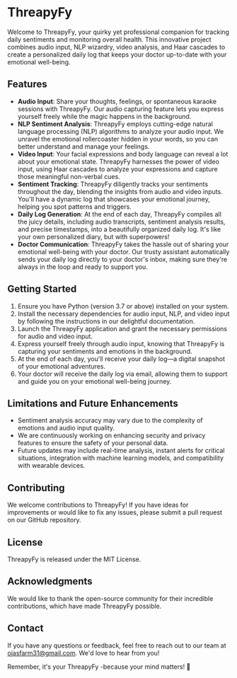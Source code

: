 # ThreapyFy


Welcome to ThreapyFy, your quirky yet professional companion for tracking daily sentiments and monitoring overall health. This innovative project combines audio input, NLP wizardry, video analysis, and Haar cascades to create a personalized daily log that keeps your doctor up-to-date with your emotional well-being.


## Features
- **Audio Input**: Share your thoughts, feelings, or spontaneous karaoke sessions with ThreapyFy. Our audio capturing feature lets you express yourself freely while the magic happens in the background.
- **NLP Sentiment Analysis**: ThreapyFy employs cutting-edge natural language processing (NLP) algorithms to analyze your audio input. We unravel the emotional rollercoaster hidden in your words, so you can better understand and manage your feelings.
- **Video Input**: Your facial expressions and body language can reveal a lot about your emotional state. ThreapyFy harnesses the power of video input, using Haar cascades to analyze your expressions and capture those meaningful non-verbal cues.
- **Sentiment Tracking**: ThreapyFy diligently tracks your sentiments throughout the day, blending the insights from audio and video inputs. You'll have a dynamic log that showcases your emotional journey, helping you spot patterns and triggers.
- **Daily Log Generation**: At the end of each day, ThreapyFy compiles all the juicy details, including audio transcripts, sentiment analysis results, and precise timestamps, into a beautifully organized daily log. It's like your own personalized diary, but with superpowers!
- **Doctor Communication**: ThreapyFy takes the hassle out of sharing your emotional well-being with your doctor. Our trusty assistant automatically sends your daily log directly to your doctor's inbox, making sure they're always in the loop and ready to support you.

## Getting Started
1. Ensure you have Python (version 3.7 or above) installed on your system.
2. Install the necessary dependencies for audio input, NLP, and video input by following the instructions in our delightful documentation.
3. Launch the ThreapyFy application and grant the necessary permissions for audio and video input.
4. Express yourself freely through audio input, knowing that ThreapyFy is capturing your sentiments and emotions in the background.
5. At the end of each day, you'll receive your daily log—a digital snapshot of your emotional adventures.
6. Your doctor will receive the daily log via email, allowing them to support and guide you on your emotional well-being journey.

## Limitations and Future Enhancements
- Sentiment analysis accuracy may vary due to the complexity of emotions and audio input quality.
- We are continuously working on enhancing security and privacy features to ensure the safety of your personal data.
- Future updates may include real-time analysis, instant alerts for critical situations, integration with machine learning models, and compatibility with wearable devices.

## Contributing
We welcome contributions to ThreapyFy! If you have ideas for improvements or would like to fix any issues, please submit a pull request on our GitHub repository.

## License
ThreapyFy is released under the MIT License.

## Acknowledgments
We would like to thank the open-source community for their incredible contributions, which have made ThreapyFy possible.

## Contact
If you have any questions or feedback, feel free to reach out to our team at ojasfarm31@gmail.com. We'd love to hear from you!

Remember, it's your ThreapyFy -because your mind matters! 🌟
